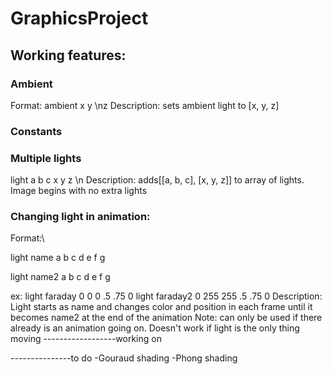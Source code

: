 # GraphicsProject

## Working features:

### Ambient
Format: ambient x y \nz
Description: sets ambient light to [x, y, z]

### Constants

### Multiple lights
light a b c x y z \n 
Description: adds[[a, b, c], [x, y, z]] to array of lights. Image begins with no extra lights

### Changing light in animation:
Format:\

light name a b c d e f g

light name2 a b c d e f g

ex:
light faraday 0 0 0 .5 .75 0
light faraday2 0 255 255 .5 .75 0
Description: Light starts as name and changes color and position in each frame until it becomes name2 at the end of the animation
Note: can only be used if there already is an animation going on. Doesn't work if light is the only thing moving
------------------working on

---------------to do
-Gouraud shading
-Phong shading

